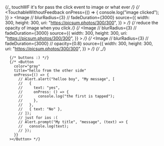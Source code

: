 {/_ touchWF it's for pass the click event to image or what ever _/}
{/_ <TouchableWithoutFeedback
onPress={() => {
console.log("image clicked");
}} >
<Image
// blurRadius={3}
// fadeDuration={3000}
source={{
            width: 300,
            height: 300,
            uri: "https://picsum.photos/300/300",
          }} ></Image>
</TouchableWithoutFeedback> _/}
{/_ reduce the opacity of image when you click _/}
{/_ <TouchableOpacity>
<Image
// blurRadius={3}
// fadeDuration={3000}
source={{
            width: 300,
            height: 300,
            uri: "https://picsum.photos/300/300",
          }} ></Image>
</TouchableOpacity> _/}
{/_ <TouchableHighlight>
<Image
// blurRadius={3}
// fadeDuration={3000}
// opacity={0.8}
source={{
            width: 300,
            height: 300,
            uri: "https://picsum.photos/300/300",
          }} ></Image>
</TouchableHighlight> _/}
{/_ <TouchableNativeFeedback>
<View style={styles.box}></View>
</TouchableNativeFeedback> _/}

      {/* buttons :) */}
      {/* <Button
        color="gray"
        title="hello from the other side"
        onPress={() => {
          // Alert.alert("helloo boy", "My message", [
          //   {
          //     text: "yes",
          //     onPress: () => {
          //       console.log("the first is tapped");
          //     },
          //   },
          //   { text: "No" },
          // ]);
          // just for ios :(
          // Alert.prompt("My title", "message", (text) => {
          //   console.log(text);
          // });
        }}
      ></Button> */}
